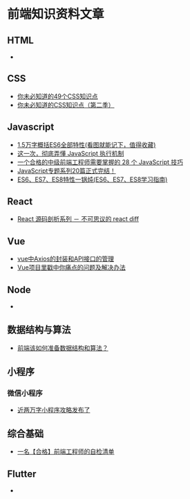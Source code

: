# 前端知识资料文章

## HTML

* []()

## CSS

* [你未必知道的49个CSS知识点](https://juejin.im/post/5d3eca78e51d4561cb5dde12)
* [你未必知道的CSS知识点（第二季）](https://juejin.im/post/5d9ec8b0518825651b1dffa3)

## Javascript

* [1.5万字概括ES6全部特性(看图就能记下，值得收藏)](https://juejin.im/post/5d9bf530518825427b27639d)
* [这一次，彻底弄懂 JavaScript 执行机制](https://juejin.im/post/59e85eebf265da430d571f89)
* [一个合格的中级前端工程师需要掌握的 28 个 JavaScript 技巧](https://juejin.im/post/5cef46226fb9a07eaf2b7516)
* [JavaScript专题系列20篇正式完结！](https://juejin.im/post/59eff1fb6fb9a044ff30a942)
* [ES6、ES7、ES8特性一锅炖(ES6、ES7、ES8学习指南)](https://juejin.im/post/5b9cb3336fb9a05d290ee47e)

## React

* [React 源码剖析系列 － 不可思议的 react diff](https://zhuanlan.zhihu.com/p/20346379)

## Vue

* [vue中Axios的封装和API接口的管理](https://juejin.im/post/5b55c118f265da0f6f1aa354)
* [Vue项目里戳中你痛点的问题及解决办法](https://juejin.im/post/5b174de8f265da6e410e0b4e)

## Node

* []()

## 数据结构与算法

* [前端该如何准备数据结构和算法？](https://juejin.im/post/5d5b307b5188253da24d3cd1)

## 小程序

  ### 微信小程序

  * [近两万字小程序攻略发布了](https://juejin.im/post/5cc1da82f265da036023b628)

## 综合基础

* [一名【合格】前端工程师的自检清单](https://juejin.im/post/5cc1da82f265da036023b628)

## Flutter

* []()
